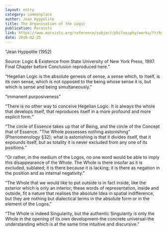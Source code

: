 ```yaml
---
layout: entry
category: commonplace
author: Jean Hyppolite
title: The Organisation of the Logic
publication: Marxists
link: https://www.marxists.org/reference/subject/philosophy/works/fr/hyppolit.htm
date: 2016-02-25
---
```


“Jean Hyppolite (1952)

Source: Logic & Existence from State University of New York Press, 1997. Final Chapter before Conclusion reproduced here.”

“Hegelian Logic is the absolute genesis of sense, a sense which, to itself, is its own sense, which is not opposed to the being whose sense it is, but which is sense and being simultaneously.”

“immanent purposiveness”

“There is no other way to conceive Hegelian Logic. It is always the whole that develops itself, that reproduces itself in a more profound and more explicit form.”

“The circle of Essence takes up that of Being, and the circle of the Concept that of Essence. "The Whole possesses nothing astonishing" (Phenomenology §32); what is astonishing is that it divides itself, that it expounds itself, but as totality it is never excluded from any one of its positions.”

“Or rather, in the medium of the Logos, no one word would be able to imply this disappearance of the Whole. The Whole is there insofar as it is excluded, sublated; it is there because it is lacking; it is there as negation in the position and as internal negativity.”

“The Whole that we would like to put outside is in fact inside, like the exterior which is only an interior; these words of representation, inside and outside, fit a nature that realises the absolute Idea in spatial indifference, but they are nothing but dialectical terms in the absolute form or in the element of the Logos.”

“The Whole is indeed Singularity, but the authentic Singularity is only the Whole in the opening of its own development-the concrete universal-the understanding which is at the same time intuitive and discursive.”



